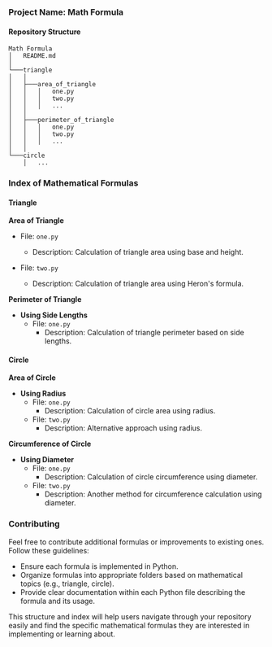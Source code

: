 ### Project Name: Math Formula

#### Repository Structure

```
Math Formula
│   README.md
│
└───triangle
│   │
│   ├───area_of_triangle
│   │   │   one.py
│   │   │   two.py
│   │   │   ...
│   │
│   ├───perimeter_of_triangle
│   │   │   one.py
│   │   │   two.py
│   │   │   ...
│   │
└───circle
    │   ...
```

### Index of Mathematical Formulas

#### Triangle

**Area of Triangle**
  - File: `one.py`
    - Description: Calculation of triangle area using base and height.

  - File: `two.py`
    - Description: Calculation of triangle area using Heron's formula.

**Perimeter of Triangle**
- **Using Side Lengths**
  - File: `one.py`
    - Description: Calculation of triangle perimeter based on side lengths.

#### Circle

**Area of Circle**
- **Using Radius**
  - File: `one.py`
    - Description: Calculation of circle area using radius.
  - File: `two.py`
    - Description: Alternative approach using radius.

**Circumference of Circle**
- **Using Diameter**
  - File: `one.py`
    - Description: Calculation of circle circumference using diameter.
  - File: `two.py`
    - Description: Another method for circumference calculation using diameter.

### Contributing

Feel free to contribute additional formulas or improvements to existing ones. Follow these guidelines:
- Ensure each formula is implemented in Python.
- Organize formulas into appropriate folders based on mathematical topics (e.g., triangle, circle).
- Provide clear documentation within each Python file describing the formula and its usage.

This structure and index will help users navigate through your repository easily and find the specific mathematical formulas they are interested in implementing or learning about.